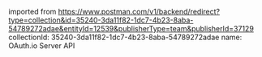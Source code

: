 imported from https://www.postman.com/v1/backend/redirect?type=collection&id=35240-3da11f82-1dc7-4b23-8aba-54789272adae&entityId=12539&publisherType=team&publisherId=37129
collectionId: 35240-3da11f82-1dc7-4b23-8aba-54789272adae
name: OAuth.io Server API